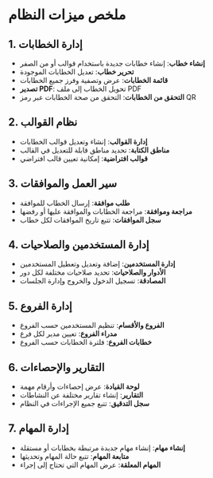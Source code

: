 # ملخص ميزات النظام

## 1. إدارة الخطابات
- **إنشاء خطاب**: إنشاء خطابات جديدة باستخدام قوالب أو من الصفر
- **تحرير خطاب**: تعديل الخطابات الموجودة
- **قائمة الخطابات**: عرض وتصفية وفرز جميع الخطابات
- **تصدير PDF**: تحويل الخطاب إلى ملف PDF
- **التحقق من الخطابات**: التحقق من صحة الخطابات عبر رمز QR

## 2. نظام القوالب
- **إدارة القوالب**: إنشاء وتعديل قوالب الخطابات
- **مناطق الكتابة**: تحديد مناطق قابلة للتعديل في القالب
- **قوالب افتراضية**: إمكانية تعيين قالب افتراضي

## 3. سير العمل والموافقات
- **طلب موافقة**: إرسال الخطاب للموافقة
- **مراجعة وموافقة**: مراجعة الخطابات والموافقة عليها أو رفضها
- **سجل الموافقات**: تتبع تاريخ الموافقات لكل خطاب

## 4. إدارة المستخدمين والصلاحيات
- **إدارة المستخدمين**: إضافة وتعديل وتعطيل المستخدمين
- **الأدوار والصلاحيات**: تحديد صلاحيات مختلفة لكل دور
- **المصادقة**: تسجيل الدخول والخروج وإدارة الجلسات

## 5. إدارة الفروع
- **الفروع والأقسام**: تنظيم المستخدمين حسب الفروع
- **مدراء الفروع**: تعيين مدير لكل فرع
- **خطابات الفروع**: فلترة الخطابات حسب الفروع

## 6. التقارير والإحصاءات
- **لوحة القيادة**: عرض إحصاءات وأرقام مهمة
- **التقارير**: إنشاء تقارير مختلفة عن النشاطات
- **سجل التدقيق**: تتبع جميع الإجراءات في النظام

## 7. إدارة المهام
- **إنشاء مهام**: إنشاء مهام جديدة مرتبطة بخطابات أو مستقلة
- **متابعة المهام**: تتبع حالة المهام وتحديثها
- **المهام المعلقة**: عرض المهام التي تحتاج إلى إجراء
